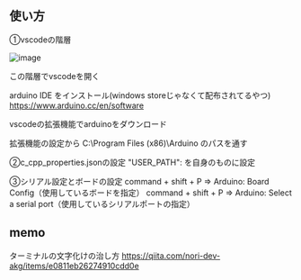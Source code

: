 ## 使い方
①vscodeの階層




![image](https://user-images.githubusercontent.com/58362633/100183144-94189f80-2f21-11eb-829a-b9a547e7d408.png)

この階層でvscodeを開く

arduino IDE をインストール(windows storeじゃなくて配布されてるやつ)
https://www.arduino.cc/en/software

vscodeの拡張機能でarduinoをダウンロード

拡張機能の設定から
C:\Program Files (x86)\Arduino
のパスを通す

②c_cpp_properties.jsonの設定
"USER_PATH": を自身のものに設定

③シリアル設定とボードの設定
command + shift + P => Arduino: Board Config（使用しているボードを指定）
command + shift + P => Arduino: Select a serial port（使用しているシリアルポートの指定）

## memo
ターミナルの文字化けの治し方
https://qiita.com/nori-dev-akg/items/e0811eb26274910cdd0e
